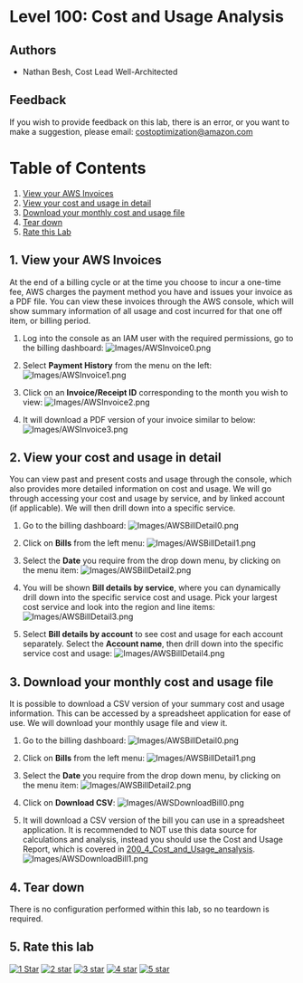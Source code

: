 # Level 100: Cost and Usage Analysis

## Authors
- Nathan Besh, Cost Lead Well-Architected


## Feedback
If you wish to provide feedback on this lab, there is an error, or you want to make a suggestion, please email: costoptimization@amazon.com


# Table of Contents
1. [View your AWS Invoices](#view_invoice)
2. [View your cost and usage in detail](#cost_usage_detail)
3. [Download your monthly cost and usage file](#cost_usage_download)
4. [Tear down](#tear_down)
5. [Rate this Lab](#rate_lab) 



## 1. View your AWS Invoices <a name="view_invoices"></a>
At the end of a billing cycle or at the time you choose to incur a one-time fee, AWS charges the payment method you have and issues your invoice as a PDF file. You can view these invoices through the AWS console, which will show summary information of all usage and cost incurred for that one off item, or billing period.

1. Log into the console as an IAM user with the required permissions, go to the billing dashboard:
![Images/AWSInvoice0.png](Images/AWSInvoice0.png)

2. Select **Payment History** from the menu on the left:
![Images/AWSInvoice1.png](Images/AWSInvoice1.png)

3. Click on an **Invoice/Receipt ID** corresponding to the month you wish to view:
![Images/AWSInvoice2.png](Images/AWSInvoice2.png)

4. It will download a PDF version of your invoice similar to below:
![Images/AWSInvoice3.png](Images/AWSInvoice3.png)

    
## 2. View your cost and usage in detail<a name="cost_usage_detail"></a>
You can view past and present costs and usage through the console, which also provides more detailed information on cost and usage. We will go through accessing your cost and usage by service, and by linked account (if applicable). We will then drill down into a specific service.

1. Go to the billing dashboard:
![Images/AWSBillDetail0.png](Images/AWSBillDetail0.png)

2. Click on **Bills** from the left menu:
![Images/AWSBillDetail1.png](Images/AWSBillDetail1.png)

3. Select the **Date** you require from the drop down menu, by clicking on the menu item:
![Images/AWSBillDetail2.png](Images/AWSBillDetail2.png)

4. You will be shown **Bill details by service**, where you can dynamically drill down into the specific service cost and usage. Pick your largest cost service and look into the region and line items:
![Images/AWSBillDetail3.png](Images/AWSBillDetail3.png)

5. Select **Bill details by account** to see cost and usage for each account separately. Select the **Account name**, then drill down into the specific service cost and usage:
![Images/AWSBillDetail4.png](Images/AWSBillDetail4.png)



## 3. Download your monthly cost and usage file<a name="cost_usage_download"></a>
It is possible to download a CSV version of your summary cost and usage information. This can be accessed by a spreadsheet application for ease of use.  We will download your monthly usage file and view it.  

1. Go to the billing dashboard:
![Images/AWSBillDetail0.png](Images/AWSBillDetail0.png)

2. Click on **Bills** from the left menu:
![Images/AWSBillDetail1.png](Images/AWSBillDetail1.png)

3. Select the **Date** you require from the drop down menu, by clicking on the menu item:
![Images/AWSBillDetail2.png](Images/AWSBillDetail2.png)

4. Click on **Download CSV**:
![Images/AWSDownloadBill0.png](Images/AWSDownloadBill0.png)

5. It will download a CSV version of the bill you can use in a spreadsheet application. It is recommended to NOT use this data source for calculations and analysis, instead you should use the Cost and Usage Report, which is covered in [200_4_Cost_and_Usage_ansalysis](../200_4_Cost_and_Usage_Analysis/Lab_Guide.md).
![Images/AWSDownloadBill1.png](Images/AWSDownloadBill1.png)



## 4. Tear down<a name="tear_down"></a>
There is no configuration performed within this lab, so no teardown is required.


## 5. Rate this lab<a name="rate_lab"></a> 
[![1 Star](Images/star.png)](https://wellarchitectedlabs.com/Cost_100_4_1star) [![2 star](Images/star.png)](https://wellarchitectedlabs.com/Cost_100_4_2star) [![3 star](Images/star.png)](https://wellarchitectedlabs.com/Cost_100_4_3star) [![4 star](Images/star.png)](https://wellarchitectedlabs.com/Cost_100_4_4star) [![5 star](Images/star.png)](https://wellarchitectedlabs.com/Cost_100_4_5star)




